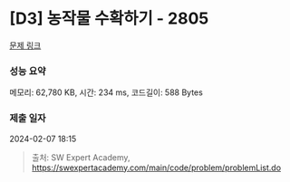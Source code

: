 # [D3] 농작물 수확하기 - 2805 

[문제 링크](https://swexpertacademy.com/main/code/problem/problemDetail.do?contestProbId=AV7GLXqKAWYDFAXB) 

### 성능 요약

메모리: 62,780 KB, 시간: 234 ms, 코드길이: 588 Bytes

### 제출 일자

2024-02-07 18:15



> 출처: SW Expert Academy, https://swexpertacademy.com/main/code/problem/problemList.do